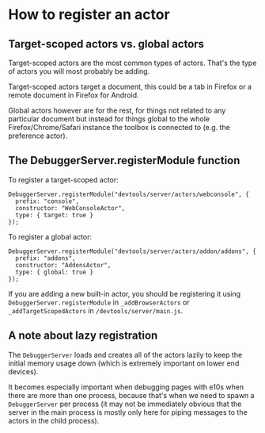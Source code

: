 # How to register an actor

## Target-scoped actors vs. global actors

Target-scoped actors are the most common types of actors. That's the type of actors you will most probably be adding.

Target-scoped actors target a document, this could be a tab in Firefox or a remote document in Firefox for Android.

Global actors however are for the rest, for things not related to any particular document but instead for things global to the whole Firefox/Chrome/Safari instance the toolbox is connected to (e.g. the preference actor).

## The DebuggerServer.registerModule function

To register a target-scoped actor:

```
DebuggerServer.registerModule("devtools/server/actors/webconsole", {
  prefix: "console",
  constructor: "WebConsoleActor",
  type: { target: true }
});
```

To register a global actor:

```
DebuggerServer.registerModule("devtools/server/actors/addon/addons", {
  prefix: "addons",
  constructor: "AddonsActor",
  type: { global: true }
});
```

If you are adding a new built-in actor, you should be registering it using `DebuggerServer.registerModule` in `_addBrowserActors` or `_addTargetScopedActors` in `/devtools/server/main.js`.

## A note about lazy registration

The `DebuggerServer` loads and creates all of the actors lazily to keep the initial memory usage down (which is extremely important on lower end devices).

It becomes especially important when debugging pages with e10s when there are more than one process, because that's when we need to spawn a `DebuggerServer` per process (it may not be immediately obvious that the server in the main process is mostly only here for piping messages to the actors in the child process).

